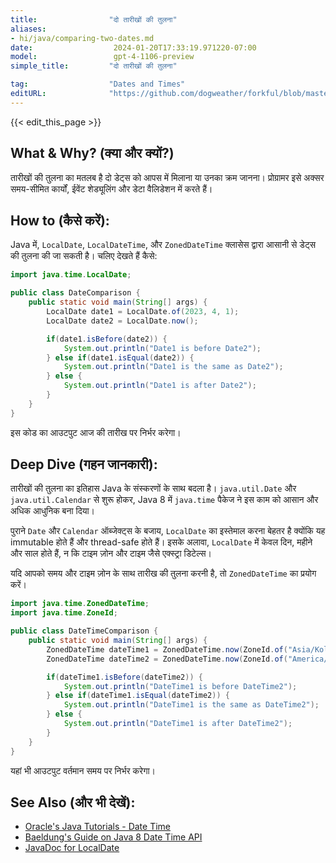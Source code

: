 ```yaml
---
title:                "दो तारीखों की तुलना"
aliases:
- hi/java/comparing-two-dates.md
date:                  2024-01-20T17:33:19.971220-07:00
model:                 gpt-4-1106-preview
simple_title:         "दो तारीखों की तुलना"

tag:                  "Dates and Times"
editURL:              "https://github.com/dogweather/forkful/blob/master/content/hi/java/comparing-two-dates.md"
---
```


{{< edit_this_page >}}

## What & Why? (क्या और क्यों?)

तारीखों की तुलना का मतलब है दो डेट्स को आपस में मिलाना या उनका क्रम जानना। प्रोग्रामर इसे अक्सर समय-सीमित कार्यों, ईवेंट शेड्यूलिंग और डेटा वैलिडेशन में करते हैं।

## How to (कैसे करें):

Java में, `LocalDate`, `LocalDateTime`, और `ZonedDateTime` क्लासेस द्वारा आसानी से डेट्स की तुलना की जा सकती है। चलिए देखते हैं कैसे:

```java
import java.time.LocalDate;

public class DateComparison {
    public static void main(String[] args) {
        LocalDate date1 = LocalDate.of(2023, 4, 1);
        LocalDate date2 = LocalDate.now();

        if(date1.isBefore(date2)) {
            System.out.println("Date1 is before Date2");
        } else if(date1.isEqual(date2)) {
            System.out.println("Date1 is the same as Date2");
        } else {
            System.out.println("Date1 is after Date2");
        }
    }
}
```

इस कोड का आउटपुट आज की तारीख पर निर्भर करेगा।

## Deep Dive (गहन जानकारी):

तारीखों की तुलना का इतिहास Java के संस्करणों के साथ बदला है। `java.util.Date` और `java.util.Calendar` से शुरू होकर, Java 8 में `java.time` पैकेज ने इस काम को आसान और अधिक आधुनिक बना दिया।

पुराने `Date` और `Calendar` ऑब्जेक्ट्स के बजाय, `LocalDate` का इस्तेमाल करना बेहतर है क्योंकि यह immutable होते हैं और thread-safe होते हैं। इसके अलावा, `LocalDate` में केवल दिन, महीने और साल होते हैं, न कि टाइम ज़ोन और टाइम जैसे एक्स्ट्रा डिटेल्स।

यदि आपको समय और टाइम ज़ोन के साथ तारीख की तुलना करनी है, तो `ZonedDateTime` का प्रयोग करें।

```java
import java.time.ZonedDateTime;
import java.time.ZoneId;

public class DateTimeComparison {
    public static void main(String[] args) {
        ZonedDateTime dateTime1 = ZonedDateTime.now(ZoneId.of("Asia/Kolkata"));
        ZonedDateTime dateTime2 = ZonedDateTime.now(ZoneId.of("America/New_York"));

        if(dateTime1.isBefore(dateTime2)) {
            System.out.println("DateTime1 is before DateTime2");
        } else if(dateTime1.isEqual(dateTime2)) {
            System.out.println("DateTime1 is the same as DateTime2");
        } else {
            System.out.println("DateTime1 is after DateTime2");
        }
    }
}
```

यहां भी आउटपुट वर्तमान समय पर निर्भर करेगा।

## See Also (और भी देखें):

- [Oracle's Java Tutorials - Date Time](https://docs.oracle.com/javase/tutorial/datetime/)
- [Baeldung's Guide on Java 8 Date Time API](https://www.baeldung.com/java-8-date-time-intro)
- [JavaDoc for LocalDate](https://docs.oracle.com/javase/8/docs/api/java/time/LocalDate.html)
